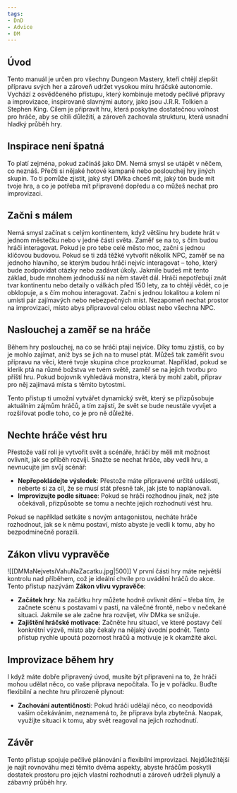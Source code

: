 ```yaml
---
tags:
- DnD
- Advice
- DM
---
```


## Úvod
Tento manuál je určen pro všechny Dungeon Mastery, kteří chtějí zlepšit přípravu svých her a zároveň udržet vysokou míru hráčské autonomie. Vychází z osvědčeného přístupu, který kombinuje metody pečlivé přípravy a improvizace, inspirované slavnými autory, jako jsou J.R.R. Tolkien a Stephen King. Cílem je připravit hru, která poskytne dostatečnou volnost pro hráče, aby se cítili důležití, a zároveň zachovala strukturu, která usnadní hladký průběh hry.

## Inspirace není špatná
To platí zejména, pokud začínáš jako DM. Nemá smysl se utápět v něčem, co neznáš. Přečti si nějaké hotové kampaně nebo poslouchej hry jiných skupin. To ti pomůže zjistit, jaký styl DMka chceš mít, jaký tón bude mít tvoje hra, a co je potřeba mít připravené dopředu a co můžeš nechat pro improvizaci.

## Začni s málem
Nemá smysl začínat s celým kontinentem, když většinu hry budete hrát v jednom městečku nebo v jedné části světa. Zaměř se na to, s čím budou hráči interagovat. Pokud je pro tebe celé město moc, začni s jednou klíčovou budovou. Pokud se ti zdá těžké vytvořit několik NPC, zaměř se na jednoho hlavního, se kterým budou hráči nejvíc interagovat – toho, který bude zodpovídat otázky nebo zadávat úkoly. Jakmile budeš mít tento základ, bude mnohem jednodušší na něm stavět dál. Hráči nepotřebují znát tvar kontinentu nebo detaily o válkách před 150 lety, za to chtějí vědět, co je obklopuje, a s čím mohou interagovat. Začni s jednou lokalitou a kolem ní umísti pár zajímavých nebo nebezpečných míst. Nezapomeň nechat prostor na improvizaci, místo abys připravoval celou oblast nebo všechna NPC.

## Naslouchej a zaměř se na hráče
Během hry poslouchej, na co se hráči ptají nejvíce. Díky tomu zjistíš, co by je mohlo zajímat, aniž bys se jich na to musel ptát. Můžeš tak zaměřit svou přípravu na věci, které tvoje skupina chce prozkoumat. Například, pokud se klerik ptá na různé božstva ve tvém světě, zaměř se na jejich tvorbu pro příští hru. Pokud bojovník vyhledává monstra, která by mohl zabít, připrav pro něj zajímavá místa s těmito bytostmi.

Tento přístup ti umožní vytvářet dynamický svět, který se přizpůsobuje aktuálním zájmům hráčů, a tím zajistí, že svět se bude neustále vyvíjet a rozšiřovat podle toho, co je pro ně důležité.

## Nechte hráče vést hru
Přestože vaší rolí je vytvořit svět a scénáře, hráči by měli mít možnost ovlivnit, jak se příběh rozvíjí. Snažte se nechat hráče, aby vedli hru, a nevnucujte jim svůj scénář:
- **Nepřepokládejte výsledek**: Přestože máte připravené určité události, neberte si za cíl, že se musí stát přesně tak, jak jste to naplánovali.
- **Improvizujte podle situace**: Pokud se hráči rozhodnou jinak, než jste očekávali, přizpůsobte se tomu a nechte jejich rozhodnutí vést hru.

Pokud se například setkáte s novým antagonistou, necháte hráče rozhodnout, jak se k němu postaví, místo abyste je vedli k tomu, aby ho bezpodmínečně porazili.

## Zákon vlivu vypravěče
![[DMMaNejvetsiVahuNaZacatku.jpg|500]]
V první části hry máte největší kontrolu nad příběhem, což je ideální chvíle pro uvádění hráčů do akce. Tento přístup nazývám **Zákon vlivu vypravěče**:
- **Začátek hry**: Na začátku hry můžete hodně ovlivnit dění – třeba tím, že začnete scénu s postavami v pasti, na válečné frontě, nebo v nečekané situaci. Jakmile se ale začne hra rozvíjet, vliv DMka se snižuje.
- **Zajištění hráčské motivace**: Začněte hru situací, ve které postavy čelí konkrétní výzvě, místo aby čekaly na nějaký úvodní podnět. Tento přístup rychle upoutá pozornost hráčů a motivuje je k okamžité akci.

## Improvizace během hry
I když máte dobře připravený úvod, musíte být připraveni na to, že hráči mohou udělat něco, co vaše příprava nepočítala. To je v pořádku. Buďte flexibilní a nechte hru přirozeně plynout:
- **Zachování autentičnosti**: Pokud hráči udělají něco, co neodpovídá vašim očekáváním, neznamená to, že příprava byla zbytečná. Naopak, využijte situaci k tomu, aby svět reagoval na jejich rozhodnutí.

## Závěr
Tento přístup spojuje pečlivé plánování a flexibilní improvizaci. Nejdůležitější je najít rovnováhu mezi těmito dvěma aspekty, abyste hráčům poskytli dostatek prostoru pro jejich vlastní rozhodnutí a zároveň udrželi plynulý a zábavný průběh hry.
